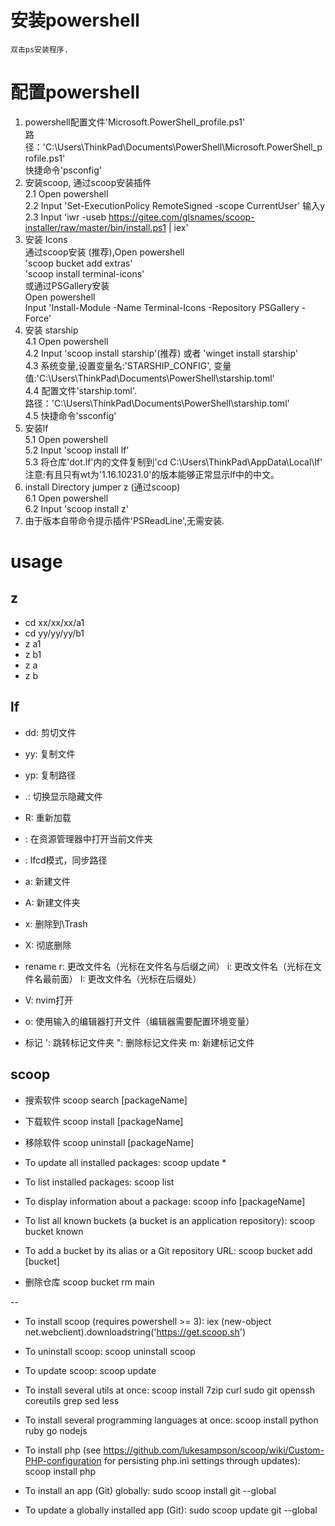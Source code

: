 # 安装powershell
    双击ps安装程序.

# 配置powershell
  1. powershell配置文件'Microsoft.PowerShell_profile.ps1'  
     路径：'C:\Users\ThinkPad\Documents\PowerShell\Microsoft.PowerShell_profile.ps1'  
     快捷命令'psconfig'  
  2. 安装scoop, 通过scoop安装插件  
     2.1 Open powershell  
     2.2 Input 'Set-ExecutionPolicy RemoteSigned -scope CurrentUser' 输入y  
     2.3 Input 'iwr -useb https://gitee.com/glsnames/scoop-installer/raw/master/bin/install.ps1 | iex'  
  3. 安装 Icons  
     通过scoop安装 (推荐),Open powershell  
         'scoop bucket add extras'  
         'scoop install terminal-icons'  
     或通过PSGallery安装  
         Open powershell  
         Input 'Install-Module -Name Terminal-Icons -Repository PSGallery -Force'  
  4. 安装 starship  
     4.1 Open powershell  
     4.2 Input  'scoop install starship'(推荐) 或者 'winget install starship'  
     4.3 系统变量,设置变量名:'STARSHIP_CONFIG', 变量值:'C:\Users\ThinkPad\Documents\PowerShell\starship.toml'  
     4.4 配置文件'starship.toml'.  
         路径：'C:\Users\ThinkPad\Documents\PowerShell\starship.toml'  
     4.5 快捷命令'ssconfig'  
  5. 安装lf  
     5.1 Open powershell  
     5.2 Input 'scoop install lf'  
     5.3 将仓库'dot.lf'内的文件复制到'cd C:\Users\ThinkPad\AppData\Local\lf\'  
     注意:有且只有wt为'1.16.10231.0'的版本能够正常显示lf中的中文。  
  6. install Directory jumper z (通过scoop)  
     6.1 Open powershell  
     6.2 Input 'scoop install z'  
  7. 由于版本自带命令提示插件'PSReadLine',无需安装.  

# usage
## z
  - cd xx/xx/xx/a1
  - cd yy/yy/yy/b1
  - z a1
  - z b1
  - z a
  - z b

## lf
  - dd: 剪切文件

  - yy: 复制文件

  - yp: 复制路径

  - .: 切换显示隐藏文件

  - R: 重新加载

  - <c-e>: 在资源管理器中打开当前文件夹

  - <c-o>: lfcd模式，同步路径

  - a: 新建文件

  - A: 新建文件夹

  - x: 删除到\Trash

  - X: 彻底删除

  - rename
     r: 更改文件名（光标在文件名与后缀之间）
     i: 更改文件名（光标在文件名最前面）
     I: 更改文件名（光标在后缀处）

  - V: nvim打开

  - o: 使用输入的编辑器打开文件（编辑器需要配置环境变量）

  - 标记
    ': 跳转标记文件夹
    ": 删除标记文件夹
    m: 新建标记文件

## scoop

   - 搜索软件
     scoop search [packageName]

   - 下载软件
     scoop install [packageName]

   - 移除软件
     scoop uninstall [packageName]

   - To update all installed packages:
     scoop update *

   - To list installed packages:
     scoop list

   - To display information about a package:
     scoop info [packageName]

   - To list all known buckets (a bucket is an application repository):
     scoop bucket known

   - To add a bucket by its alias or a Git repository URL:
     scoop bucket add [bucket]

   - 删除仓库
     scoop bucket rm main

   --

   - To install scoop (requires powershell >= 3):
   iex (new-object net.webclient).downloadstring('https://get.scoop.sh')

   - To uninstall scoop:
   scoop uninstall scoop

   - To update scoop:
   scoop update

   - To install several utils at once:
   scoop install 7zip curl sudo git openssh coreutils grep sed less

   - To install several programming languages at once:
   scoop install python ruby go nodejs

   - To install php (see https://github.com/lukesampson/scoop/wiki/Custom-PHP-configuration for persisting php.ini settings through updates):
   scoop install php

   - To install an app (Git) globally:
   sudo scoop install git --global

   - To update a globally installed app (Git):
   sudo scoop update git --global











